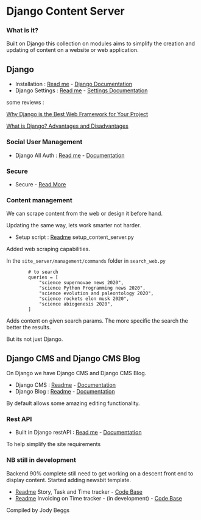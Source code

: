# Django Content Server


### What is it?


Built on Django this collection on modules aims to simplify the creation and updating of content on a website or web application.


## Django

* Installation : [Read me](installation) - [Django Documentation](https://docs.djangoproject.com/en/3.1/)
* Django Settings : [Read me](site_server) - [Settings Documentation](https://docs.djangoproject.com/en/3.1/topics/settings/)

some reviews :

[Why Django is the Best Web Framework for Your Project](https://steelkiwi.com/blog/why-django-best-web-framework-your-project/)

[What is Django? Advantages and Disadvantages](https://hackr.io/blog/what-is-django-advantages-and-disadvantages-of-using-django)

### Social User Management

* Django All Auth : [Read me](allauth) - [Documentation](https://django-allauth.readthedocs.io/en/latest/)

### Secure

* Secure - [Read More](https://docs.djangoproject.com/en/3.1/topics/security/)

### Content management

We can scrape content from the web or design it before hand.

Updating the same way, lets work smarter not harder.

* Setup script :  [Readme](installation/SETUPSCRIPT.md) setup_content_server.py

Added web scraping capabilities. 

In the `site_server/management/commands` folder in `search_web.py`

```            
        # to search
        queries = [
            "science supernovae news 2020",
            "science Python Programming news 2020",
            "science evolution and paleontology 2020",
            "science rockets elon musk 2020",
            "science abiogenesis 2020",
        ]
```

Adds content on given search params. The more specific the search the better the results.

But its not just Django.

## Django CMS and Django CMS Blog

On Django we have Django CMS and Django CMS Blog.

* Django CMS : [Readme](cms) - [Documentation](https://readthedocs.org/projects/django-cms/)
* Django Blog : [Readme](djangocms_blog) - [Documentation](https://djangocms-blog.readthedocs.io/en/latest/)

By default allows some amazing editing functionality.

### Rest API

* Built in Django restAPI : [Read me](api) - [Documentation](https://www.django-rest-framework.org/)

To help simplify the site requirements


### NB still in development

Backend 90% complete still need to get working on a descent front end to display content.
Started adding newsbit template.


* [Readme](tracker) Story, Task and Time tracker - [Code Base](https://pypi.org/project/django-tasktracker/)
* [Readme](invoicing) Invoicing on Time tracker - (in development) - [Code Base](https://pypi.org/project/django-invoicing/)






 Compiled by Jody Beggs